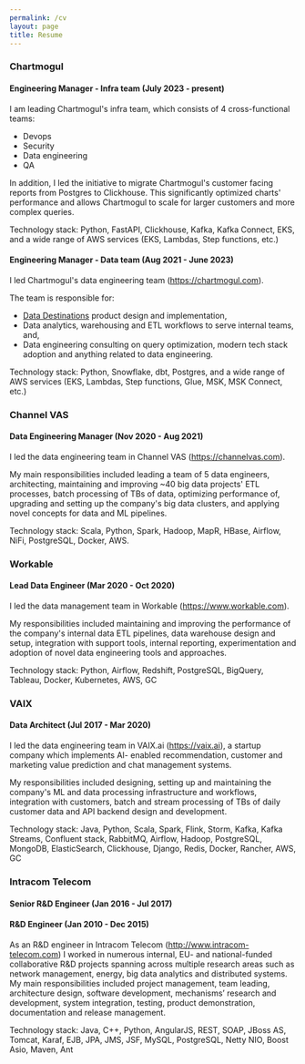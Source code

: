 ```yaml
---
permalink: /cv
layout: page
title: Resume
---
```


### Chartmogul 
#### Engineering Manager - Infra team (July 2023 - present)

I am leading Chartmogul's infra team, which consists of 4 cross-functional teams: 
- Devops
- Security
- Data engineering
- QA

In addition, I led the initiative to migrate Chartmogul's customer facing reports from Postgres to Clickhouse. This significantly optimized charts' performance and allows Chartmogul to scale for larger customers and more complex queries.

Technology stack: Python, FastAPI, Clickhouse, Kafka, Kafka Connect, EKS, and a wide range of AWS services (EKS, Lambdas, Step functions, etc.)

#### Engineering Manager - Data team (Aug 2021 - June 2023)

I led Chartmogul's data engineering team (https://chartmogul.com).  

The team is responsible for: 
 - [Data Destinations](https://chartmogul.com/features/#data-output) product design and implementation, 
 - Data analytics, warehousing and ETL workflows to serve internal teams, and,
 - Data engineering consulting on query optimization, modern tech stack adoption and anything related to data engineering. 

Technology stack: Python, Snowflake, dbt, Postgres, and a wide range of AWS services (EKS, Lambdas, Step functions, Glue, MSK, MSK Connect, etc.)

### Channel VAS 
#### Data Engineering Manager (Nov 2020 - Aug 2021)

I led the data engineering team in Channel VAS (https://channelvas.com). 

My main responsibilities included leading a team of 5 data engineers, architecting, maintaining and improving ~40 big data projects' ETL processes, batch processing of TBs of data, optimizing performance of, upgrading and setting up the company's big data clusters, and applying novel concepts for data and ML pipelines.

Technology stack: Scala, Python, Spark, Hadoop, MapR, HBase, Airflow, NiFi, PostgreSQL, Docker, AWS.

### Workable 
#### Lead Data Engineer (Mar 2020 - Oct 2020)

I led the data management team in Workable (https://www.workable.com). 

My responsibilities included maintaining and improving the performance of the company's internal data ETL pipelines, data warehouse design and setup, integration with support tools, internal reporting, experimentation and adoption of novel data engineering tools and approaches.

Technology stack: Python, Airflow, Redshift, PostgreSQL, BigQuery, Tableau, Docker, Kubernetes, AWS, GC

### VAIX 
#### Data Architect (Jul 2017 - Mar 2020)

I led the data engineering team in VAIX.ai (https://vaix.ai), a startup company which implements AI- enabled recommendation, customer and marketing value prediction and chat management systems. 

My responsibilities included designing, setting up and maintaining the company's ML and data processing infrastructure and workflows, integration with customers, batch and stream processing of TBs of daily customer data and API backend design and development.

Technology stack: Java, Python, Scala, Spark, Flink, Storm, Kafka, Kafka Streams, Confluent stack, RabbitMQ, Airflow, Hadoop, PostgreSQL, MongoDB, ElasticSearch, Clickhouse, Django, Redis, Docker, Rancher, AWS, GC

### Intracom Telecom 
#### Senior R&D Engineer (Jan 2016 - Jul 2017)
#### R&D Engineer (Jan 2010 - Dec 2015)

As an R&D engineer in Intracom Telecom (http://www.intracom-telecom.com) I worked in numerous internal, EU- and national-funded collaborative R&D projects spanning across multiple research areas such as network management, energy, big data analytics and distributed systems. My main responsibilities included project management, team leading, architecture design, software development, mechanisms’ research and development, system integration, testing, product demonstration, documentation and release management. 

Technology stack: Java, C++, Python, AngularJS, REST, SOAP, JBoss AS, Tomcat, Karaf, EJB, JPA, JMS, JSF, MySQL, PostgreSQL, Netty NIO, Boost Asio, Maven, Ant
